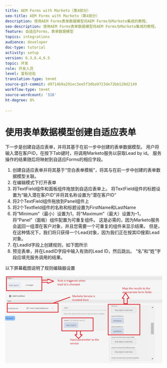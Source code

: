 ```yaml
---
title: AEM Forms with Marketo（第4部分）
seo-title: AEM Forms with Marketo（第4部分）
description: 使用AEM Forms表单数据模型将AEM Forms与Marketo集成的教程。
seo-description: 使用AEM Forms表单数据模型将AEM Forms与Marketo集成的教程。
feature: 自适应Forms，表单数据模型
topics: integrations
audience: developer
doc-type: tutorial
activity: setup
version: 6.3,6.4,6.5
topic: 开发
role: 开发人员
level: 富有经验
translation-type: tm+mt
source-git-commit: d9714b9a291ec3ee5f3dba9723de72bb120d2149
workflow-type: tm+mt
source-wordcount: '316'
ht-degree: 0%

---
```



# 使用表单数据模型创建自适应表单

下一步是创建自适应表单，并将其基于在前一步中创建的表单数据模型。
用户将输入潜在客户ID，在按下Tab键时，将调用Marketo服务以获取Lead by id。 服务操作的结果随后将映射到自适应Forms的相应字段。

1. 创建自适应表单并将其基于“空白表单模板”，将其与在前一步中创建的表单数据模型关联。
1. 在编辑模式下打开表单
1. 将TextField组件和面板组件拖放到自适应表单上。 将TextField组件的标题设置为“输入潜在客户ID”并将其名称设置为“潜在客户ID”
1. 将2个TextField组件拖放到Panel组件上
1. 将2个Textfield组件的名称和标题设置为FirstName和LastName
1. 将“Minimum”（最小）设置为1，将“Maximum”（最大）设置为–1，将“Panel”（面板）组件配置为可重复组件。 这是必需的，因为Marketo服务会返回一组潜在客户对象，并且您需要一个可重复的组件来显示结果。 但是，在这种情况下，我们将只获得一个Lead对象，因为我们正在按其ID搜索Lead对象。
1. 在LeadId字段上创建规则，如下图所示
1. 预览表单，并在LeadID字段中输入有效的Lead ID，然后跳出。 “名”和“姓”字段应填充服务调用的结果。

以下屏幕截图说明了规则编辑器设置

![规则编辑器](assets/ruleeditor.jfif)

